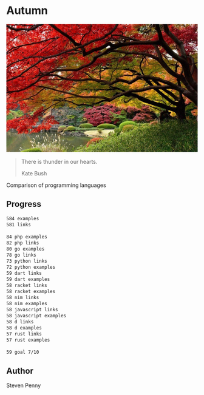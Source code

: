 # Autumn

![hero](docs/image.jpg)

> There is thunder in our hearts.
>
> Kate Bush

Comparison of programming languages

## Progress

~~~
584 examples
581 links

84 php examples
82 php links
80 go examples
78 go links
73 python links
72 python examples
59 dart links
59 dart examples
58 racket links
58 racket examples
58 nim links
58 nim examples
58 javascript links
58 javascript examples
58 d links
58 d examples
57 rust links
57 rust examples

59 goal 7/10
~~~

## Author

Steven Penny
